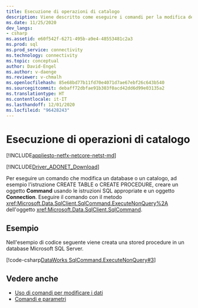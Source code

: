 ```yaml
---
title: Esecuzione di operazioni di catalogo
description: Viene descritto come eseguire i comandi per la modifica dello schema di database.
ms.date: 11/25/2020
dev_langs:
- csharp
ms.assetid: e60f542f-6271-495b-a9e4-48553481c2a3
ms.prod: sql
ms.prod_service: connectivity
ms.technology: connectivity
ms.topic: conceptual
author: David-Engel
ms.author: v-daenge
ms.reviewer: v-chmalh
ms.openlocfilehash: 85e68bd77b11fd70e4071d7ae67ebf26c643b540
ms.sourcegitcommit: debaff72dbfae91b303f0acd42dd6d99e03135a2
ms.translationtype: HT
ms.contentlocale: it-IT
ms.lasthandoff: 12/01/2020
ms.locfileid: "96428243"
---
```

# <a name="performing-catalog-operations"></a>Esecuzione di operazioni di catalogo

[!INCLUDE[appliesto-netfx-netcore-netst-md](../../includes/appliesto-netfx-netcore-netst-md.md)]

[!INCLUDE[Driver_ADONET_Download](../../includes/driver_adonet_download.md)]

Per eseguire un comando che modifica un database o un catalogo, ad esempio l'istruzione CREATE TABLE o CREATE PROCEDURE, creare un oggetto **Command** usando le istruzioni SQL appropriate e un oggetto **Connection**. Eseguire il comando con il metodo <xref:Microsoft.Data.SqlClient.SqlCommand.ExecuteNonQuery%2A> dell'oggetto <xref:Microsoft.Data.SqlClient.SqlCommand>.

## <a name="example"></a>Esempio

Nell'esempio di codice seguente viene creata una stored procedure in un database Microsoft SQL Server.

[!code-csharp[DataWorks SqlCommand.ExecuteNonQuery#3](~/../sqlclient/doc/samples/SqlCommand_ExecuteNonQuery_SP_DML.cs#3)]

## <a name="see-also"></a>Vedere anche

- [Uso di comandi per modificare i dati](use-commands-to-modify-data.md)
- [Comandi e parametri](commands-parameters.md)
